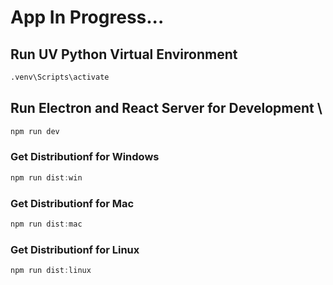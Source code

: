 # App In Progress...

## Run UV Python Virtual Environment
```py
.venv\Scripts\activate
```

## Run Electron and React Server for Development \
```js
npm run dev
```

### Get Distributionf for Windows
```js
npm run dist:win
```
### Get Distributionf for Mac
```js
npm run dist:mac
```
### Get Distributionf for Linux
```js
npm run dist:linux
```